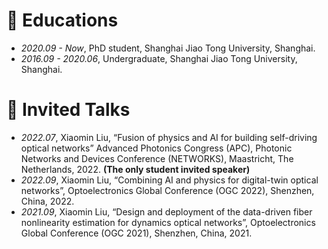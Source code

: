 
# 📖 Educations
- *2020.09 - Now*, PhD student, Shanghai Jiao Tong University, Shanghai.
- *2016.09 - 2020.06*, Undergraduate, Shanghai Jiao Tong University, Shanghai.


# 💬 Invited Talks
- *2022.07*, Xiaomin Liu, “Fusion of physics and AI for building self-driving optical networks” Advanced Photonics Congress
(APC), Photonic Networks and Devices Conference (NETWORKS), Maastricht, The Netherlands, 2022.
**(The only student invited speaker)**
- *2022.09*, Xiaomin Liu, “Combining AI and physics for digital-twin optical networks”, Optoelectronics Global Conference
(OGC 2022), Shenzhen, China, 2022. 
- *2021.09*, Xiaomin Liu, “Design and deployment of the data-driven fiber nonlinearity estimation for dynamics optical 
networks”, Optoelectronics Global Conference (OGC 2021), Shenzhen, China, 2021.

